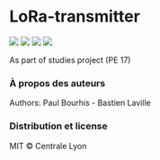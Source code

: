 # LoRa-transmitter

[![](https://img.shields.io/badge/donate-paypal-46AFE0.svg)](https://www.paypal.me/bastienlaville)
![](https://img.shields.io/github/release-pre/XeBasTeX/LoRa-Transmitter.svg)
![](https://img.shields.io/github/license/XeBasTeX/LoRa-Transmitter.svg)
![](https://img.shields.io/github/languages/code-size/XeBasTeX/LoRa-Transmitter.svg)

As part of studies project (PE 17)

### À propos des auteurs

Authors: Paul Bourhis - Bastien Laville

### Distribution et license

MIT © Centrale Lyon
